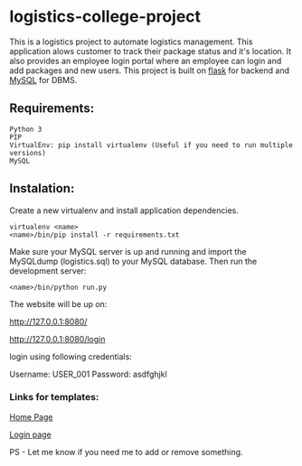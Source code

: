 # logistics-college-project


This is a logistics project to automate logistics management. This application alows customer to track their package status and it's location. It also provides an employee login portal where an employee can login and add packages and new users. This project is built on [flask](http://flask.pocoo.org/) for backend and [MySQL](https://www.mysql.com/) for DBMS.


## Requirements:

```
Python 3 
PIP
VirtualEnv: pip install virtualenv (Useful if you need to run multiple versions)
MySQL
```

## Instalation:

Create a new virtualenv and install application dependencies.

```
virtualenv <name>
<name>/bin/pip install -r requirements.txt
```

Make sure your MySQL server is up and running and import the MySQLdump (logistics.sql) to your MySQL database. 
Then run the development server:

```
<name>/bin/python run.py
```
The website will be up on:

http://127.0.0.1:8080/

http://127.0.0.1:8080/login

login using following credentials:

Username: USER_001
Password: asdfghjkl


### Links for templates:

[Home Page](https://freewebsitetemplates.com/preview/logistics/index.html)

[Login page](https://dribbble.com/shots/2385490--001-Sign-In-Page/attachments/459757)

PS - Let me know if you need me to add or remove something.
